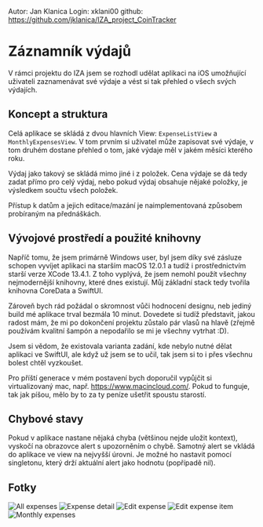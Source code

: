 Autor: Jan Klanica
Login: xklani00
github: https://github.com/jklanica/IZA_project_CoinTracker

# Záznamník výdajů

V rámci projektu do IZA jsem se rozhodl udělat aplikaci na iOS umožňující uživateli zaznamenávat své výdaje a vést si tak přehled o všech svých výdajích.

## Koncept a struktura

Celá aplikace se skládá z dvou hlavních View: `ExpenseListView` a `MonthlyExpensesView`. V tom prvním si uživatel může zapisovat své výdaje, v tom druhém dostane přehled o tom, jaké výdaje měl v jakém měsíci kterého roku.

Výdaj jako takový se skládá mimo jiné i z položek. Cena výdaje se dá tedy zadat přímo pro celý výdaj, nebo pokud výdaj obsahuje nějaké položky, je výsledkem součtu všech položek.

Přístup k datům a jejich editace/mazání je naimplementovaná způsobem probíraným na přednáškách.

## Vývojové prostředí a použité knihovny

Napříč tomu, že jsem primárně Windows user, byl jsem díky své zásluze schopen vyvíjet aplikaci na starším macOS 12.0.1 a tudíž i prostřednictvím starší verze XCode 13.4.1. Z toho vyplývá, že jsem nemohl použít všechny nejmodernější knihovny, které dnes existují. Můj základní stack tedy tvořila knihovna CoreData a SwiftUI.

Zároveň bych rád požádal o skromnost vůči hodnocení designu, neb jediný build mé aplikace trval bezmála 10 minut. Dovedete si tudíž představit, jakou radost mám, že mi po dokončení projektu zůstalo pár vlasů na hlavě (zřejmě používám kvalitní šampón a nepodařilo se mi je všechny vytrhat :D).

Jsem si vědom, že existovala varianta zadání, kde nebylo nutné dělat aplikaci ve SwiftUI, ale když už jsem se to učil, tak jsem si to i přes všechnu bolest chtěl vyzkoušet.

Pro příští generace v mém postavení bych doporučil vypůjčit si virtualizovaný mac, např. https://www.macincloud.com/. Pokud to funguje, tak jak píšou, mělo by to za ty peníze ušetřit spoustu starostí.

## Chybové stavy

Pokud v aplikace nastane nějaká chyba (většinou nejde uložit kontext), vyskočí na obrazovce alert s upozorněním o chybě. Samotný alert se vkládá do aplikace ve view na nejvyšší úrovni. Je možné ho nastavit pomocí singletonu, který drží aktuální alert jako hodnotu (popřípadě nil).

## Fotky

![All expenses](/ReadmeAssets/all_expenses.png)
![Expense detail](/ReadmeAssets/expense_detail.png)
![Edit expense](/ReadmeAssets/expense_detail_edit.png)
![Edit expense item](/ReadmeAssets/expense_item_edit.png)
![Monthly expenses](/ReadmeAssets/monthly_expenses.png)
